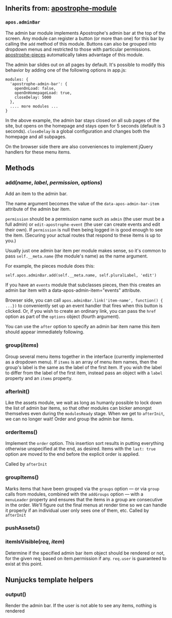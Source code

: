 ## Inherits from: [apostrophe-module](../apostrophe-module/index.md)
### `apos.adminBar`
The admin bar module implements Apostrophe's admin bar at the top of the screen. Any module
can register a button (or more than one) for this bar by calling the `add` method of this
module. Buttons can also be grouped into dropdown menus and restricted to those with
particular permissions. [apostrophe-pieces](../apostrophe-pieces/index.md) automatically
takes advantage of this module.

The admin bar slides out on all pages by default. It's possible to modify this behavior
by adding one of the following options in app.js:
```
modules: {
  'apostrophe-admin-bar': {
    openOnLoad: false,
    openOnHomepageLoad: true,
    closeDelay: 5000
  },
  .... more modules ...
}
```
In the above example, the admin bar stays closed on all sub pages of the site, but opens on the
homepage and stays open for 5 seconds (default is 3 seconds).
`closeDelay` is a global configuration and changes both the homepage and all subpages.

On the browser side there are also conveniences to implement jQuery handlers for these
menu items.


## Methods
### add(*name*, *label*, *permission*, *options*)
Add an item to the admin bar.

The name argument becomes the value of the `data-apos-admin-bar-item`
attribute of the admin bar item.

`permission` should be a permission name such as `admin`
(the user must be a full admin) or `edit-apostrophe-event`
(the user can create events and edit their own). If
`permission` is null then being logged in is
good enough to see the item. (Securing your actual routes that
respond to these items is up to you.)

Usually just one admin bar item per module makes sense, so it's
common to pass `self.__meta.name` (the module's name) as the name argument.

For example, the pieces module does this:

```
self.apos.adminBar.add(self.__meta.name, self.pluralLabel, 'edit')
```

If you have an `events` module that subclasses pieces, then this
creates an admin bar item with a data-apos-admin-item="events" attribute.

Browser side, you can call `apos.adminBar.link('item-name', function() { ...})`
to conveniently set up an event handler that fires when this button is clicked.
Or, if you wish to create an ordinary link, you can pass the `href` option
as part of the `options` object (fourth argument).

You can use the `after` option to specify an admin bar item name
this item should appear immediately following.
### group(*items*)
Group several menu items together in the interface (currently
implemented as a dropdown menu). If `items` is an array of menu
item names, then the group's label is the same as the label of
the first item. If you wish the label to differ from the label
of the first item, instead pass an object with a `label` property
and an `items` property.
### afterInit()
Like the assets module, we wait as long as humanly possible
to lock down the list of admin bar items, so that other modules
can bicker amongst themselves even during the `modulesReady` stage.
When we get to `afterInit`, we can no longer wait! Order and
group the admin bar items.
### orderItems()
Implement the `order` option. This insertion sort results
in putting everything otherwise unspecified at the end, as desired.
Items with the `last: true` option are moved to the end before the
explicit order is applied.

Called by `afterInit`
### groupItems()
Marks items that have been grouped via the `groups` option — or via
`group` calls from modules, combined with the `addGroups` option —
with a `menuLeader` property and ensures that the items in a group
are consecutive in the order. We'll figure out the final menus at
render time so we can handle it properly if an individual
user only sees one of them, etc. Called by `afterInit`
### pushAssets()

### itemIsVisible(*req*, *item*)
Determine if the specified admin bar item object should
be rendered or not, for the given req; based on item.permission
if any. `req.user` is guaranteed to exist at this point.
## Nunjucks template helpers
### output()
Render the admin bar. If the user is not able to see any items,
nothing is rendered
